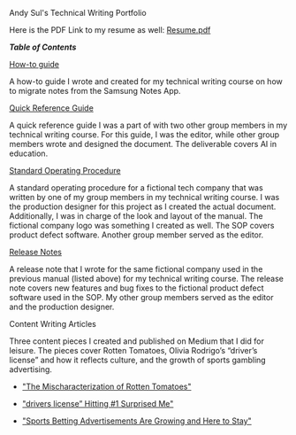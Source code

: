 Andy Sul's Technical Writing Portfolio

Here is the PDF Link to my resume as well: [Resume.pdf](https://drive.google.com/file/d/1IV3Gj5OUti2hemsL6e5UnUqQQaWb0y3f/view?usp=sharing)

***Table of Contents***

[How-to guide](https://drive.google.com/file/d/1TWjv5tR5DpwwHxoChfkpdMAY_7O5ha4S/view?usp=sharing)										

A how-to guide I wrote and created for my technical writing course on how to migrate notes from the Samsung Notes App.

[Quick Reference Guide](https://drive.google.com/file/d/1ayZ3sMa3xTBBdTkymcvbXSn-piXBQnB7/view?usp=sharing) 								

A quick reference guide I was a part of with two other group members in my technical writing course. For this guide, I was the editor, while other group members wrote and designed the document. The deliverable covers AI in education. 

[Standard Operating Procedure](https://drive.google.com/file/d/1RUrLbfYaqEXIIwgdLW9Q316UL-NM2qVs/view?usp=sharing)

A standard operating procedure for a fictional tech company that was written by one of my group members in my technical writing course. I was the production designer for this project as I created the actual document. Additionally, I was in charge of the look and layout of the manual. The fictional company logo was something I created as well. The SOP covers product defect software. Another group member served as the editor.

[Release Notes](https://drive.google.com/file/d/1yv2dBPRHv_SAUwGWOV-SXnZTzJLQwT9O/view?usp=sharing)

A release note that I wrote for the same fictional company used in the previous manual (listed above) for my technical writing course. The release note covers new features and bug fixes to the fictional product defect software used in the SOP. My other group members served as the editor and the production designer. 

Content Writing Articles								

Three content pieces I created and published on Medium that I did for leisure. The pieces cover Rotten Tomatoes, Olivia Rodrigo’s “driver’s license” and how it reflects culture, and the growth of sports gambling advertising. 

* ["The Mischaracterization of Rotten Tomatoes"](https://asul.medium.com/the-mischaracterization-of-rotten-tomatoes-3918f1669a29)

* ["drivers license” Hitting #1 Surprised Me"](https://asul.medium.com/why-drivers-license-hitting-1-surprised-me-d872c23f5d4)

* ["Sports Betting Advertisements Are Growing and Here to Stay"](https://asul.medium.com/sports-betting-advertisements-are-growing-and-here-to-stay-913ac8b58065)
